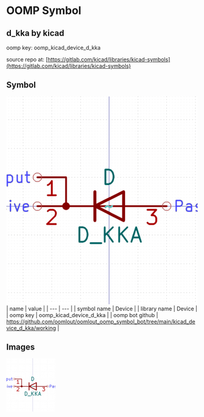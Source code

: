 # OOMP Symbol  
## d_kka  by kicad  
  
oomp key: oomp_kicad_device_d_kka  
  
source repo at: [https://gitlab.com/kicad/libraries/kicad-symbols](https://gitlab.com/kicad/libraries/kicad-symbols)  
## Symbol  
  
[![working.png](working_600.png)](working.png)  
| name | value | 
| --- | --- | 
| symbol name | Device | 
| library name | Device | 
| oomp key | oomp_kicad_device_d_kka | 
| oomp bot github | https://github.com/oomlout/oomlout_oomp_symbol_bot/tree/main/kicad_device_d_kka/working | 
## Images  
  
[![working.png](working_140.png)](working.png)  
